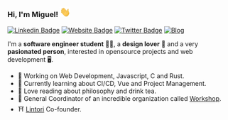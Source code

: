 ### Hi, I'm Miguel!  <img src="https://raw.githubusercontent.com/MiguelRAvila/MiguelRAvila/master/img/wave.gif" width="24px">

[![Linkedin Badge](https://img.shields.io/badge/-miguellravila-blue?style=flat-square&logo=Linkedin&logoColor=140E05&color=5E8173&labelColor=140E05&link=https://www.linkedin.com/in/MiguelRAvila/)](https://www.linkedin.com/in/miguellravila/) [![Website Badge](https://img.shields.io/badge/-miguelravila.me-1ca0f1?style=flat-square&color=5E8173&logoColor=140E05&link=http://miguelravila.me/)](http://miguelravila.me/)  [![Twitter Badge](https://img.shields.io/badge/-@migueravila-1ca0f1?style=flat-square&color=5E8173&logo=twitter&logoColor=140E05&link=https://twitter.com/migueravila)](https://twitter.com/migueravila) 
[![Blog](https://img.shields.io/badge/-MyBlog-blue?style=flat-square&logo=Hashnode&logoColor=140E05&color=5E8173&link=https://miguelravila.hashnode.dev/)](https://miguelravila.hashnode.dev/)

I'm a **software engineer student** 👨‍💻, a **design lover** 🎨 and a very **pasionated person**, interested in opensource projects and web development 
🖥️. 

- 🚀 Working on Web Development, Javascript, C and Rust.
- 🌱 Currently learning about CI/CD, Vue and Project Management.
- 🍵 Love reading about philosophy and drink tea.
- 🌟 General Coordinator of an incredible organization called [Workshop](https://workshoptechnology.github.io/WorkshopLanding/).
- ⛩️ [Lintori](https://lintori.vercel.app) Co-founder.
